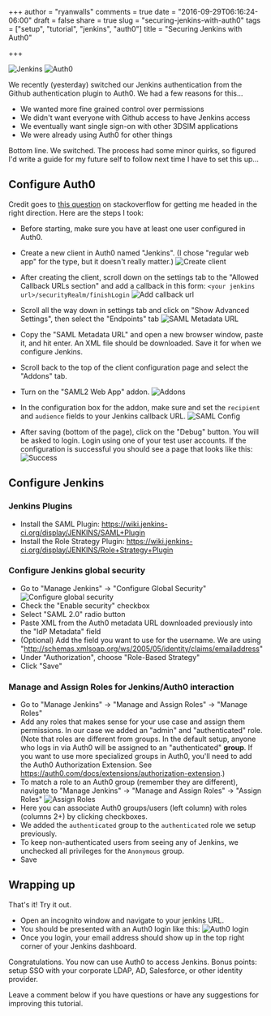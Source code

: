 +++
author = "ryanwalls"
comments = true
date = "2016-09-29T06:16:24-06:00"
draft = false
share = true
slug = "securing-jenkins-with-auth0"
tags = ["setup", "tutorial", "jenkins", "auth0"]
title = "Securing Jenkins with Auth0"

+++

![Jenkins](/images/posts/Securing-Jenkins-with-Auth0/jenkins.png)
![Auth0](/images/posts/Securing-Jenkins-with-Auth0/auth0.png)

We recently (yesterday) switched our Jenkins authentication from the Github authentication plugin to Auth0.  We had a few reasons for this...

* We wanted more fine grained control over permissions
* We didn't want everyone with Github access to have Jenkins access
* We eventually want single sign-on with other 3DSIM applications
* We were already using Auth0 for other things

Bottom line.  We switched.  The process had some minor quirks, so figured I'd write a guide for my future self to follow next time I have to set this up...

## Configure Auth0

Credit goes to [this question](http://stackoverflow.com/questions/33789104/jenkins-integration-with-auth0) on stackoverflow for getting me headed in the right direction.  Here are the steps I took:

* Before starting, make sure you have at least one user configured in Auth0.  
* Create a new client in Auth0 named "Jenkins".  (I chose "regular web app" for the type, but it doesn't really matter.)
![Create client](/images/posts/Securing-Jenkins-with-Auth0/auth0-create-client.png)

* After creating the client, scroll down on the settings tab to the "Allowed Callback URLs section" and add a callback in this form: `<your jenkins url>/securityRealm/finishLogin`
![Add callback url](/images/posts/Securing-Jenkins-with-Auth0/allowed-callback-urls.png)

* Scroll all the way down in settings tab and click on "Show Advanced Settings", then select the "Endpoints" tab
![SAML Metadata URL](/images/posts/Securing-Jenkins-with-Auth0/saml-metadata-url.png)

* Copy the "SAML Metadata URL" and open a new browser window, paste it, and hit enter.  An XML file should be downloaded.  Save it for when we configure Jenkins.
* Scroll back to the top of the client configuration page and select the "Addons" tab.
* Turn on the "SAML2 Web App" addon.
![Addons](/images/posts/Securing-Jenkins-with-Auth0/addons.png)

* In the configuration box for the addon, make sure and set the `recipient` and `audience` fields to your Jenkins callback URL.
![SAML Config](/images/posts/Securing-Jenkins-with-Auth0/saml-config.png)

* After saving (bottom of the page), click on the "Debug" button.  You will be asked to login.  Login using one of your test user accounts.  If the configuration is successful you should see a page that looks like this:
![Success](/images/posts/Securing-Jenkins-with-Auth0/success.png)

## Configure Jenkins

### Jenkins Plugins
* Install the SAML Plugin: https://wiki.jenkins-ci.org/display/JENKINS/SAML+Plugin
* Install the Role Strategy Plugin: https://wiki.jenkins-ci.org/display/JENKINS/Role+Strategy+Plugin

### Configure Jenkins global security
* Go to "Manage Jenkins" -> "Configure Global Security"
![Configure global security](/images/posts/Securing-Jenkins-with-Auth0/configure-global-security.png)
* Check the "Enable security" checkbox
* Select "SAML 2.0" radio button
* Paste XML from the Auth0 metadata URL downloaded previously into the "IdP Metadata" field
* (Optional) Add the field you want to use for the username.  We are using "http://schemas.xmlsoap.org/ws/2005/05/identity/claims/emailaddress"
* Under "Authorization", choose "Role-Based Strategy"
* Click "Save"

### Manage and Assign Roles for Jenkins/Auth0 interaction

* Go to "Manage Jenkins" -> "Manage and Assign Roles" -> "Manage Roles"
* Add any roles that makes sense for your use case and assign them permissions.  In our case we added an "admin" and
"authenticated" role.  (Note that roles are different from groups.  In the default setup, anyone who logs in via Auth0 will be assigned to an "authenticated" __group__.  If you want to use more specialized groups in Auth0, you'll need to add the Auth0 Authorization Extension.  See https://auth0.com/docs/extensions/authorization-extension.)
* To match a role to an Auth0 group (remember they are different), navigate to "Manage Jenkins" -> "Manage and Assign Roles" -> "Assign Roles"
![Assign Roles](/images/posts/Securing-Jenkins-with-Auth0/assign-roles.png)
* Here you can associate Auth0 groups/users (left column) with roles (columns 2+) by clicking checkboxes.  
* We added the `authenticated` group to the `authenticated` role we setup previously.  
* To keep non-authenticated users from seeing any of Jenkins, we unchecked all privileges for the `Anonymous` group.
* Save

## Wrapping up
That's it!  Try it out.  

* Open an incognito window and navigate to your jenkins URL.  
* You should be presented with an Auth0 login like this:
![Auth0 login](/images/posts/Securing-Jenkins-with-Auth0/auth0-login.png)
* Once you login, your email address should show up in the top right corner of your Jenkins dashboard.

Congratulations.  You now can use Auth0 to access Jenkins.  Bonus points: setup SSO with your corporate LDAP, AD, Salesforce, or other identity provider.  

Leave a comment below if you have questions or have any suggestions for improving this tutorial.
